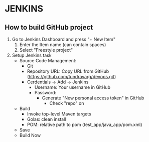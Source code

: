 # JENKINS



## How to build GitHub project


1. Go to Jenkins Dashboard and press "+ New Item"
    1. Enter the Item name (can contain spaces)
    2. Select "Freestyle project"
2. Setup Jenkins task
    * Source Code Management:
        * Git
        * Repository URL: Copy URL from GitHub (https://github.com/tundravarg/devops.git)
        * Cerdentials -> Add -> Jenkins
            * Username: Your username in GitHub
            *  Password:
                * Generate "New personal access token" in GitHub
                    * Check "repo" on
    * Build
        * Invoke top-level Maven targets
        * Golas: clean install
        * POM: relative path to pom (test_app/java_app/pom.xml)
    * Save
    * Build Now
